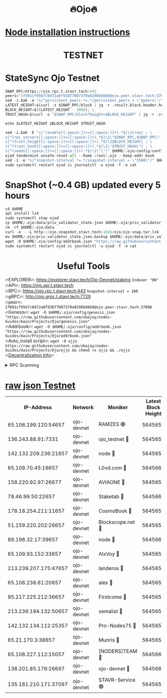 <h1 align="center"> 🔥Ojo🔥</h1>

[Node installation instructions](https://github.com/obajay/nodes-Guides/tree/main/Projects/Ojo)
=

<h1 align="center"> TESTNET</h1>

# StateSync Ojo Testnet
```python
SNAP_RPC=https://ojo.rpc.t.stavr.tech:443
peers="1f091cf9567c0d72a0f93877007379e0298b8860@ojo.peer.stavr.tech:37096"
sed -i.bak -e "s/^persistent_peers *=.*/persistent_peers = \"$peers\"/" $HOME/.ojo/config/config.toml
LATEST_HEIGHT=$(curl -s $SNAP_RPC/block | jq -r .result.block.header.height); \
BLOCK_HEIGHT=$((LATEST_HEIGHT - 100)); \
TRUST_HASH=$(curl -s "$SNAP_RPC/block?height=$BLOCK_HEIGHT" | jq -r .result.block_id.hash)

echo $LATEST_HEIGHT $BLOCK_HEIGHT $TRUST_HASH

sed -i.bak -E "s|^(enable[[:space:]]+=[[:space:]]+).*$|\1true| ; \
s|^(rpc_servers[[:space:]]+=[[:space:]]+).*$|\1\"$SNAP_RPC,$SNAP_RPC\"| ; \
s|^(trust_height[[:space:]]+=[[:space:]]+).*$|\1$BLOCK_HEIGHT| ; \
s|^(trust_hash[[:space:]]+=[[:space:]]+).*$|\1\"$TRUST_HASH\"| ; \
s|^(seeds[[:space:]]+=[[:space:]]+).*$|\1\"\"|" $HOME/.ojo/config/config.toml
ojod tendermint unsafe-reset-all --home /root/.ojo --keep-addr-book
sed -i -e "s/^snapshot-interval *=.*/snapshot-interval = \"1500\"/" $HOME/.ojo/config/app.toml
sudo systemctl restart ojod && journalctl -u ojod -f -o cat
```
# SnapShot (~0.4 GB) updated every 5 hours
```python
cd $HOME
apt install lz4
sudo systemctl stop ojod
cp $HOME/.ojo/data/priv_validator_state.json $HOME/.ojo/priv_validator_state.json.backup
rm -rf $HOME/.ojo/data
curl -o - -L http://ojo.snapshot.stavr.tech:1026/ojo/ojo-snap.tar.lz4 | lz4 -c -d - | tar -x -C $HOME/.ojo --strip-components 2
mv $HOME/.ojo/priv_validator_state.json.backup $HOME/.ojo/data/priv_validator_state.json
wget -O $HOME/.ojo/config/addrbook.json "https://raw.githubusercontent.com/obajay/nodes-Guides/main/Projects/Ojo/addrbook.json"
sudo systemctl restart ojod && journalctl -u ojod -f -o cat
```
 <h1 align="center"> Useful Tools</h1>

🔥EXPLORER🔥:        https://explorer.stavr.tech/Ojo-Devnet/staking        `Indexer "ON"` \
🔥API🔥:                     https://ojo.api.t.stavr.tech \
🔥RPC🔥:                    https://ojo.rpc.t.stavr.tech:443              `Snapshot-interval = 100` \
🔥gRPC🔥:                  http://ojo.grpc.t.stavr.tech:7729 \
🔥peer🔥:                   `1f091cf9567c0d72a0f93877007379e0298b8860@ojo.peer.stavr.tech:37096` \
🔥Genesis🔥:    ```wget -O $HOME/.ojo/config/genesis.json "https://raw.githubusercontent.com/obajay/nodes-Guides/main/Projects/Ojo/genesis.json"``` \
🔥Addrbook🔥:    ```wget -O $HOME/.ojo/config/addrbook.json "https://raw.githubusercontent.com/obajay/nodes-Guides/main/Projects/Ojo/addrbook.json"``` \
🔥Auto_install script🔥: ```wget -O ojjo https://raw.githubusercontent.com/obajay/nodes-Guides/main/Projects/Ojo/ojjo && chmod +x ojjo && ./ojjo``` \
🔥[Decentralization Info](https://github.com/obajay/StateSync-snapshots/tree/main/Projects/Ojo/Decentralization)🔥



<details>
<summary>RPC Scanning</summary>

<h2 align="center"> We scan nodes in real time every 4 hours. And we provide the final result of RPC endpoints.
We cannot influence the operation of these nodes in any way. </h2>


```python
If Voting Power is higher than 0 --> then the Node is a validator of the network and may be subject to attack and be a potential threat to the chain.
```
```python
We marked such validators with a red symbol
```

</details>

[raw json Testnet](https://rpc-check.ojot.stavr.tech/ojot/rpc-ojot-result.json)
=


<table><tr><th>IP-Address</th><th>Network</th><th>Moniker</th><th>Latest Block Height</th><th>Earliest Block Height</th><th>Catching Up</th><th>Tx Index</th><th>Voting Power</th><th>Scan Time</th></tr><tr><td>65.108.199.120:54657</td><td>ojo-devnet</td><td>RAMZES 🟢</td><td>5645656</td><td>306156</td><td>False</td><td>on</td><td>0</td><td>2024-02-28T09:10:22.641724630UTC</td></tr><tr><td>136.243.88.91:7331</td><td>ojo-devnet</td><td>ojo_testnet 🔴</td><td>5645657</td><td>308845</td><td>False</td><td>on</td><td>1000</td><td>2024-02-28T09:10:30.804772663UTC</td></tr><tr><td>142.132.209.236:21657</td><td>ojo-devnet</td><td>node 🔴</td><td>5645659</td><td>350001</td><td>False</td><td>on</td><td>1999</td><td>2024-02-28T09:10:42.090795367UTC</td></tr><tr><td>65.109.70.45:16657</td><td>ojo-devnet</td><td>L0vd.com 🔴</td><td>5645660</td><td>695918</td><td>False</td><td>off</td><td>998</td><td>2024-02-28T09:10:49.868652082UTC</td></tr><tr><td>158.220.92.97:26677</td><td>ojo-devnet</td><td>AVIAONE 🔴</td><td>5645658</td><td>2754001</td><td>False</td><td>on</td><td>19926</td><td>2024-02-28T09:10:39.264936338UTC</td></tr><tr><td>78.46.99.50:22657</td><td>ojo-devnet</td><td>Staketab 🔴</td><td>5645660</td><td>4254801</td><td>False</td><td>on</td><td>1276</td><td>2024-02-28T09:10:50.089965107UTC</td></tr><tr><td>178.18.254.211:11657</td><td>ojo-devnet</td><td>CosmoBook 🔴</td><td>5645659</td><td>4392001</td><td>False</td><td>off</td><td>1047</td><td>2024-02-28T09:10:44.431636229UTC</td></tr><tr><td>51.159.220.202:26657</td><td>ojo-devnet</td><td>Blockscope.net 🔴</td><td>5645655</td><td>4425001</td><td>False</td><td>on</td><td>1984</td><td>2024-02-28T09:10:21.969188248UTC</td></tr><tr><td>88.198.32.17:39657</td><td>ojo-devnet</td><td>node 🔴</td><td>5645660</td><td>4710001</td><td>False</td><td>on</td><td>100907</td><td>2024-02-28T09:10:44.662273301UTC</td></tr><tr><td>65.109.93.152:33657</td><td>ojo-devnet</td><td>AlxVoy 🔴</td><td>5645659</td><td>4943001</td><td>False</td><td>on</td><td>4491415</td><td>2024-02-28T09:10:41.860438529UTC</td></tr><tr><td>213.239.207.175:47657</td><td>ojo-devnet</td><td>landeros 🔴</td><td>5645659</td><td>4967924</td><td>False</td><td>off</td><td>11083</td><td>2024-02-28T09:10:39.496242119UTC</td></tr><tr><td>65.108.238.61:20657</td><td>ojo-devnet</td><td>alex 🔴</td><td>5645656</td><td>5131001</td><td>False</td><td>on</td><td>11359</td><td>2024-02-28T09:10:22.304590125UTC</td></tr><tr><td>95.217.225.212:36657</td><td>ojo-devnet</td><td>Firstcome 🔴</td><td>5645657</td><td>5251946</td><td>False</td><td>on</td><td>13566</td><td>2024-02-28T09:10:28.558565387UTC</td></tr><tr><td>213.239.194.132:50657</td><td>ojo-devnet</td><td>semalist 🔴</td><td>5645656</td><td>5540522</td><td>False</td><td>on</td><td>21037</td><td>2024-02-28T09:10:22.970200693UTC</td></tr><tr><td>142.132.134.112:25357</td><td>ojo-devnet</td><td>Pro-Nodes75 🔴</td><td>5645656</td><td>5545656</td><td>False</td><td>on</td><td>24651</td><td>2024-02-28T09:10:25.849971000UTC</td></tr><tr><td>65.21.170.3:38657</td><td>ojo-devnet</td><td>Munris 🔴</td><td>5645657</td><td>5545657</td><td>False</td><td>off</td><td>20123</td><td>2024-02-28T09:10:28.204922279UTC</td></tr><tr><td>65.108.227.112:15057</td><td>ojo-devnet</td><td>[NODERS]TEAM 🔴</td><td>5645660</td><td>5545660</td><td>False</td><td>off</td><td>9999</td><td>2024-02-28T09:10:49.308082094UTC</td></tr><tr><td>138.201.85.176:26697</td><td>ojo-devnet</td><td>ojo-devnet 🔴</td><td>5645660</td><td>5545660</td><td>False</td><td>on</td><td>1000024000</td><td>2024-02-28T09:10:49.575968149UTC</td></tr><tr><td>135.181.210.171:37097</td><td>ojo-devnet</td><td>STAVR-Service 🟢</td><td>5645655</td><td>5644001</td><td>False</td><td>on</td><td>0</td><td>2024-02-28T09:10:23.546479938UTC</td></tr></table>
